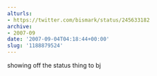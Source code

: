 ```yaml
---
alturls:
- https://twitter.com/bismark/status/245633182
archive:
- 2007-09
date: '2007-09-04T04:18:44+00:00'
slug: '1188879524'
---
```


showing off the status thing to bj

